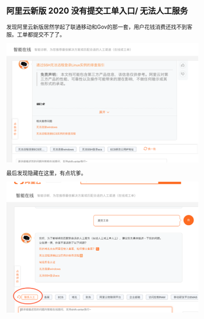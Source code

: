 ## 阿里云新版 2020 没有提交工单入口/ 无法人工服务

发现阿里云新版居然学起了联通移动和Gov的那一套，用户花钱消费还找不到客服。工单都提交不了了。

![pic1](pic1.png)

最后发现隐藏在这里，有点坑爹。

![pic2](pic2.png)
